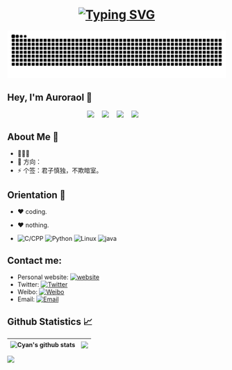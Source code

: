 <!-- 动态打字效果 -->
<!-- 

<h1 align="center">
  <a href="www.atong.run">
    <img src="https://readme-typing-svg.herokuapp.com/?lines=Hello%2C%20World!;欢迎来到xxx的主页!&center=true&size=27">
  </a>
</h1>

-->
<!-- 

<div align="center">
  <a href="https://blog.sunguoqi.com/">
    <img src="https://readme-typing-svg.demolab.com?font=Fira+Code&pause=1000&color=024EF7&width=435&lines=昨日之深渊,今日之浅谈;&center=true&size=27" alt="Typing SVG" />
  </a>
</div>

-->

<h1 align="center">
  <a href="https://github.com/Auroraol">
    <img src="https://readme-typing-svg.demolab.com?font=Fira+Code&pause=1000&color=024EF7&width=435&lines=昨日之深渊,今日之浅谈;&center=true&size=27" alt="Typing SVG" />
  </a>
</h1>

<!--

<div align="center">
    <img src="https://cdn.17lai.site/media/pic/parrots/githubparrot.webp" width="25" height="25"/>
    <img src="https://cdn.17lai.site/media/pic/parrots/iranparrot.webp" width="25" height="25"/>
    <img src="https://cdn.17lai.site/media/pic/parrots/asyncparrot.webp" width="36" height="25"/>
    <img src="https://cdn.17lai.site/media/pic/parrots/exceptionallyfastparrot.webp" width="25" height="25"/>
    <img src="https://cdn.17lai.site/media/pic/parrots/60fpsparrot.webp" width="25" height="25"/>
    <img src="https://cdn.17lai.site/media/pic/parrots/jumpingparrot.webp" width="25" height="25"/>
    <img src="https://cdn.17lai.site/media/pic/parrots/opensourceparrot.webp" width="25" height="25"/>
    <img src="https://cdn.17lai.site/media/pic/parrots/dealwithitnowparrot.webp" width="25" height="25"/>
    <img src="https://cdn.17lai.site/media/pic/parrots/hypnoparrotlight.webp" width="25" height="25"/>
    <img src="https://cdn.17lai.site/media/pic/parrots/databaseparrot.webp" width="25" height="25"/>
    <img src="https://cdn.17lai.site/media/pic/parrots/fixparrot.webp" width="36" height="25"/>
    <img src="https://cdn.17lai.site/media/pic/parrots/laptop_parrot.webp" width="25" height="25"/>
    <img src="https://cdn.17lai.site/media/pic/parrots/spinningparrot.webp" width="25" height="25"/>
    <img src="https://cdn.17lai.site/media/pic/parrots/levitationparrot.webp" width="25" height="25"/>
    <img src="https://cdn.17lai.site/media/pic/parrots/meldparrot.webp" width="25" height="25"/>
    <img src="https://cdn.17lai.site/media/pic/parrots/slomoparrot.webp" width="25" height="25"/>
    <img src="https://cdn.17lai.site/media/pic/parrots/moonwalkingparrot.webp" width="25" height="25"/>
    <img src="https://cdn.17lai.site/media/pic/parrots/stableparrot.webp" width="25" height="25"/>
    <img src="https://cdn.17lai.site/media/pic/parrots/scienceparrot.webp" width="25" height="25"/>
    <img src="https://cdn.17lai.site/media/pic/parrots/pirateparrot.webp" width="25" height="25"/>
    <img src="https://cdn.17lai.site/media/pic/parrots/footballparrot.webp" width="25" height="25"/>
    <img src="https://cdn.17lai.site/media/pic/parrots/illuminatiparrot.webp" width="25" height="25"/>
    <img src="https://cdn.17lai.site/media/pic/parrots/hypnoparrotdark.webp" width="25" height="25"/>
    <img src="https://cdn.17lai.site/media/pic/parrots/mustacheparrot.webp" width="25" height="25"/>
</div>

-->


<!-- 贪吃蛇代码贡献图 -->
<!--![](https://raw.githubusercontent.com/Auroraol/Auroraol/output/github-contribution-grid-snake.svg)-->

<div align="center"><img src="https://raw.githubusercontent.com/Auroraol/Auroraol/output/github-contribution-grid-snake.svg" /></div> 

<!-- 

  <p align="center">
    Visitor count<br><img src="https://profile-counter.glitch.me/Auroraol/count.svg" />
  </p>

-->


## Hey, I'm Auroraol 🙋

<!-- 敲代码的图片 -->



<!-- 个人资料徽标 -->

<div align="center">
  <a href="https://github.com/Auroraol"><img src="https://img.shields.io/badge/website-%E4%B8%AA%E4%BA%BA%E7%BD%91%E7%AB%99-blue"></a>&emsp;
  <a href="https://blog.csdn.net/qq_35886503?type=blog"><img src="https://img.shields.io/badge/CSDN-%E5%8D%9A%E5%AE%A2-c32136"></a>&emsp;
  <a href="https://space.bilibili.com/365166956"><img src="https://img.shields.io/badge/bilibili-B%E7%AB%99-ff69b4"></a>&emsp;
  <a href="https://www.zhihu.com"><img src="https://img.shields.io/badge/zhihu-%E7%9F%A5%E4%B9%8E-blue"></a>&emsp;
<!-- 访客数统计徽标 -->
<a target="_blank" rel="noopener noreferrer" href="https://camo.githubusercontent.com/142682259b230dd9ed8d7382509ecf5eab5cc54aea56d1ea7c4871292adfff8a/68747470733a2f2f6368616e676b756e2e64652f75726c737461743f6d6f64653d676974687562267265706f3d74616c6b676f2f6e69676874"><img src="https://camo.githubusercontent.com/142682259b230dd9ed8d7382509ecf5eab5cc54aea56d1ea7c4871292adfff8a/68747470733a2f2f6368616e676b756e2e64652f75726c737461743f6d6f64653d676974687562267265706f3d74616c6b676f2f6e69676874" alt="" data-canonical-src="https://changkun.de/urlstat?mode=github&amp;repo=talkgo/night" style="max-width: 100%;"></a>
</div>



## About Me :raised_hands:

- 👨🏽‍💻 
- 🤔 方向：
- ⚡ 个签：君子慎独，不欺暗室。 

</p>

## Orientation :dart:

- :heart: coding. 

- :heart: nothing. 

<p>


- ![C/CPP](https://img.shields.io/badge/-CPP-red?logo=CPP&logoColor=white)
  ![Python](https://img.shields.io/badge/-Python-blue?logo=Python&logoColor=white)
  ![Linux](https://img.shields.io/badge/-Linux-yellow?logo=Linux&logoColor=white)
  ![java](https://img.shields.io/badge/-Java-blue?logo=java&logoColor=white)

  
</p>

<!--
## Link 🔗


- 🟣 [赚杯奶茶](http://atong.run/2023/01/19/%E5%89%AF%E4%B8%9A/%E9%9B%B6%E8%8A%B1%E9%92%B1/)
- 🟡 [公众号](https://open.weixin.qq.com/qr/code?username=gh_0775e1b16e93)
- 🔴 [B站](https://space.bilibili.com/385227660?spm_id_from=333.1007.0.0)
- 🟢 [掘金](https://juejin.cn/user/1069181981179501)
- 🟤 [知乎](https://www.zhihu.com/people/qian-lan-wa)
-->
## Contact me:

- Personal website: [![website](https://img.shields.io/badge/https://licardo.cn-3693F3?style=flat-square&logo=icloud&logoColor=white)](https://licardo.cn)
- Twitter: [![Twitter](https://img.shields.io/badge/@AlbertAbdilim-1DA1F2?style=flat-square&logo=twitter&logoColor=white)](https://twitter.com/AlbertAbdilim) 
- Weibo: [![Weibo](https://img.shields.io/badge/@Albert__Abdilim-E6162D?style=flat-square&logo=sina-weibo&logoColor=white)](https://weibo.com/1935602951)
- Email: [![Email](https://img.shields.io/badge/albert.abdilim@foxmail.com-D14836?style=flat-square&logo=gmail&logoColor=white)](mailto:albert.abdilim@foxmail.com)


<!--

## Github Statistics 📈 

## Project Analysis :point_down:

<div align="center">
    <span>&emsp;&emsp;</span>
    <img height="175px" src="https://github-readme-stats.vercel.app/api?username=Auroraol&count_private=true&show_icons=true" />
    <span>&emsp;&emsp;</span>
    <img height="175px" src="https://github-readme-stats.vercel.app/api/top-langs/?username=Auroraol&layout=compact&langs_count=8" />
    <span>&emsp;&emsp;</span>
</div>


-->

## Github Statistics 📈 

| <img align="center" src="https://github-readme-stats.vercel.app/api?username=Auroraol&show_icons=true&include_all_commits=true&theme=buefy&hide_border=true" alt="Cyan's github stats" /> | <img align="center" src="https://github-readme-stats.vercel.app/api/top-langs/?username=Auroraol&layout=compact&theme=buefy&hide_border=true&langs_count=8" /> |
| ------------------------------------------------------------ | ------------------------------------------------------------ |

![](https://github-profile-trophy.vercel.app/?username=Auroraol&title=Stars,Followers,MultiLanguage,Commits,Issues,Experience,Repositories&column=7&margin-w=10)

